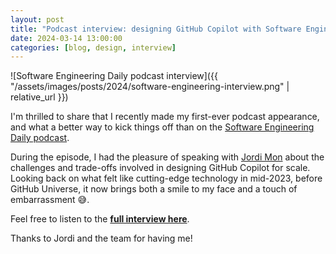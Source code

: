 ```yaml
---
layout: post
title: "Podcast interview: designing GitHub Copilot with Software Engineering Daily"
date: 2024-03-14 13:00:00
categories: [blog, design, interview]
---
```


<a href=""></a>
![Software Engineering Daily podcast interview]({{ "/assets/images/posts/2024/software-engineering-interview.png" | relative_url }})

I'm thrilled to share that I recently made my first-ever podcast appearance, and what a better way to kick things off than on the [Software Engineering Daily podcast](https://softwareengineeringdaily.com/2024/03/14/design-at-github-copilot-with-adrian-mato-gondelle/).

During the episode, I had the pleasure of speaking with [Jordi Mon](https://twitter.com/JordiMonPMM) about the challenges and trade-offs involved in designing GitHub Copilot for scale. Looking back on what felt like cutting-edge technology in mid-2023, before GitHub Universe, it now brings both a smile to my face and a touch of embarrassment 😅.

Feel free to listen to the [**full interview here**](https://softwareengineeringdaily.com/2024/03/14/design-at-github-copilot-with-adrian-mato-gondelle/).

Thanks to Jordi and the team for having me!
